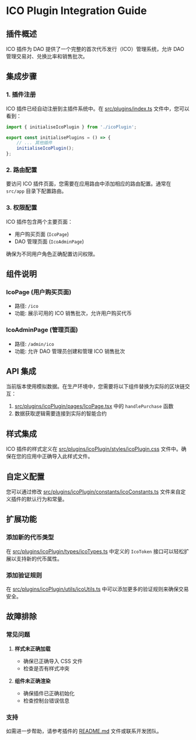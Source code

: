 # ICO Plugin Integration Guide

## 插件概述

ICO 插件为 DAO 提供了一个完整的首次代币发行（ICO）管理系统，允许 DAO 管理交易对、兑换比率和销售批次。

## 集成步骤

### 1. 插件注册

ICO 插件已经自动注册到主插件系统中。在 [src/plugins/index.ts](file:///Users/aos/projects/cddao/aragon/aragonapp/src/plugins/index.ts) 文件中，您可以看到：

```typescript
import { initialiseIcoPlugin } from './icoPlugin';

export const initialisePlugins = () => {
    // ... 其他插件
    initialiseIcoPlugin();
};
```

### 2. 路由配置

要访问 ICO 插件页面，您需要在应用路由中添加相应的路由配置。通常在 `src/app` 目录下配置路由。

### 3. 权限配置

ICO 插件包含两个主要页面：
- 用户购买页面 (`IcoPage`)
- DAO 管理页面 (`IcoAdminPage`)

确保为不同用户角色正确配置访问权限。

## 组件说明

### IcoPage (用户购买页面)
- 路径: `/ico`
- 功能: 展示可用的 ICO 销售批次，允许用户购买代币

### IcoAdminPage (管理页面)
- 路径: `/admin/ico`
- 功能: 允许 DAO 管理员创建和管理 ICO 销售批次

## API 集成

当前版本使用模拟数据。在生产环境中，您需要将以下组件替换为实际的区块链交互：

1. [src/plugins/icoPlugin/pages/IcoPage.tsx](file:///Users/aos/projects/cddao/aragon/aragonapp/src/plugins/icoPlugin/pages/IcoPage.tsx) 中的 `handlePurchase` 函数
2. 数据获取逻辑需要连接到实际的智能合约

## 样式集成

ICO 插件的样式定义在 [src/plugins/icoPlugin/styles/icoPlugin.css](file:///Users/aos/projects/cddao/aragon/aragonapp/src/plugins/icoPlugin/styles/icoPlugin.css) 文件中。确保在您的应用中正确导入此样式文件。

## 自定义配置

您可以通过修改 [src/plugins/icoPlugin/constants/icoConstants.ts](file:///Users/aos/projects/cddao/aragon/aragonapp/src/plugins/icoPlugin/constants/icoConstants.ts) 文件来自定义插件的默认行为和常量。

## 扩展功能

### 添加新的代币类型
在 [src/plugins/icoPlugin/types/icoTypes.ts](file:///Users/aos/projects/cddao/aragon/aragonapp/src/plugins/icoPlugin/types/icoTypes.ts) 中定义的 `IcoToken` 接口可以轻松扩展以支持新的代币属性。

### 添加验证规则
在 [src/plugins/icoPlugin/utils/icoUtils.ts](file:///Users/aos/projects/cddao/aragon/aragonapp/src/plugins/icoPlugin/utils/icoUtils.ts) 中可以添加更多的验证规则来确保交易安全。

## 故障排除

### 常见问题

1. **样式未正确加载**
   - 确保已正确导入 CSS 文件
   - 检查是否有样式冲突

2. **组件未正确渲染**
   - 确保插件已正确初始化
   - 检查控制台错误信息

### 支持

如需进一步帮助，请参考插件的 [README.md](file:///Users/aos/projects/cddao/aragon/aragonapp/src/plugins/icoPlugin/README.md) 文件或联系开发团队。